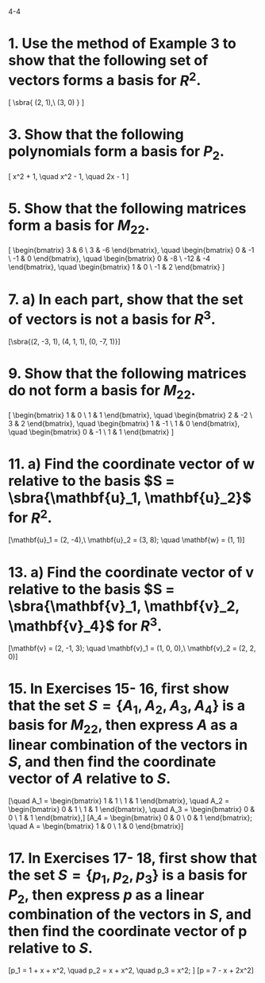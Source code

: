 4-4

# 1. Use the method of Example 3 to show that the following set of vectors forms a basis for $R^2$. 

\[ \sbra{ (2, 1),\ (3, 0) } \]

# 3. Show that the following polynomials form a basis for $P_2$. 

\[ x^2 + 1, \quad x^2 - 1, \quad 2x - 1 \]
 
# 5. Show that the following matrices form a basis for $M_{22}$. 

\[ \begin{bmatrix} 3 & 6 \\ 3 & -6 \end{bmatrix}, \quad \begin{bmatrix} 0 & -1 \\ -1 & 0 \end{bmatrix}, \quad \begin{bmatrix} 0 & -8 \\ -12 & -4 \end{bmatrix}, \quad \begin{bmatrix} 1 & 0 \\ -1 & 2 \end{bmatrix} \]

# 7. a) In each part, show that the set of vectors is not a basis for $R^3$. 

\[\sbra{(2, -3, 1), (4, 1, 1), (0, -7, 1)}\] 

# 9. Show that the following matrices do not form a basis for $M_{22}$. 

\[
\begin{bmatrix} 1 & 0 \\ 1 & 1 \end{bmatrix}, \quad \begin{bmatrix} 2 & -2 \\ 3 & 2 \end{bmatrix}, \quad \begin{bmatrix} 1 & -1 \\ 1 & 0 \end{bmatrix}, \quad \begin{bmatrix} 0 & -1 \\ 1 & 1 \end{bmatrix}
\]

# 11. a) Find the coordinate vector of $\mathbf{w}$ relative to the basis $S = \sbra{\mathbf{u}_1, \mathbf{u}_2}$ for $R^2$. 

\[\mathbf{u}_1 = (2, -4),\ \mathbf{u}_2 = (3, 8); \quad \mathbf{w} = (1, 1)\] 

# 13. a) Find the coordinate vector of $\mathbf{v}$ relative to the basis $S = \sbra{\mathbf{v}_1, \mathbf{v}_2, \mathbf{v}_4}$ for $R^3$. 

\[\mathbf{v} = (2, -1, 3); \quad \mathbf{v}_1 = (1, 0, 0),\ \mathbf{v}_2 = (2, 2, 0)\] 


# 15. In Exercises 15- 16, first show that the set $S = \{A_1, A_2, A_3, A_4\}$ is a basis for $M_{22}$, then express $A$ as a linear combination of the vectors in $S$, and then find the coordinate vector of $A$ relative to $S$. 


\[\quad A_1 = \begin{bmatrix} 1 & 1 \\ 1 & 1 \end{bmatrix}, \quad A_2 = \begin{bmatrix} 0 & 1 \\ 1 & 1 \end{bmatrix}, \quad A_3 = \begin{bmatrix} 0 & 0 \\ 1 & 1 \end{bmatrix},\]
\[A_4 = \begin{bmatrix} 0 & 0 \\ 0 & 1 \end{bmatrix}; \quad A = \begin{bmatrix} 1 & 0 \\ 1 & 0 \end{bmatrix}\]

# 17. In Exercises 17- 18, first show that the set $S = \{p_1, p_2, p_3\}$ is a basis for $P_2$, then express $p$ as a linear combination of the vectors in $S$, and then find the coordinate vector of p relative to $S$. 

\[p_1 = 1 + x + x^2, \quad p_2 = x + x^2, \quad p_3 = x^2; \]
\[p = 7 - x + 2x^2\]

